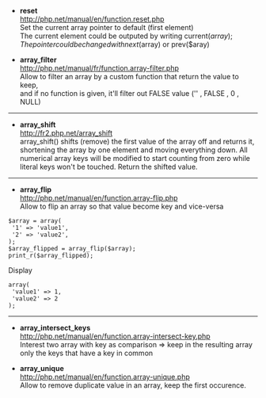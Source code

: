 * **reset**    
http://php.net/manual/en/function.reset.php     
Set the current array pointer to default (first element)   
The current element could be outputed by writing current($array);   
The pointer could be changed with next($array) or prev($aray)   
 
* **array_filter**   
http://php.net/manual/fr/function.array-filter.php   
Allow to filter an array by a custom function that return the value to keep,   
and if no function is given, it'll filter out FALSE value ('' , FALSE , 0 , NULL) 

***

* **array_shift**   
http://fr2.php.net/array_shift   
array_shift() shifts (remove) the first value of the array off and returns it, shortening the array by one element and moving everything down. All numerical array keys will be modified to start counting from zero while literal keys won't be touched. Return the shifted value.

***

* **array_flip**      
http://php.net/manual/en/function.array-flip.php   
Allow to flip an array so that value become key and vice-versa
```
$array = array(
 '1' => 'value1',
 '2' => 'value2',
);
$array_flipped = array_flip($array);
print_r($array_flipped);
```
Display
```
array(
 'value1' => 1,
 'value2' => 2 
);

```

***

* **array_intersect_keys**   
http://php.net/manual/en/function.array-intersect-key.php   
Interest two array with key as comparison => keep in the resulting array only the keys that have a key in common

* **array_unique**   
http://php.net/manual/en/function.array-unique.php   
Allow to remove duplicate value in an array, keep the first occurence. 